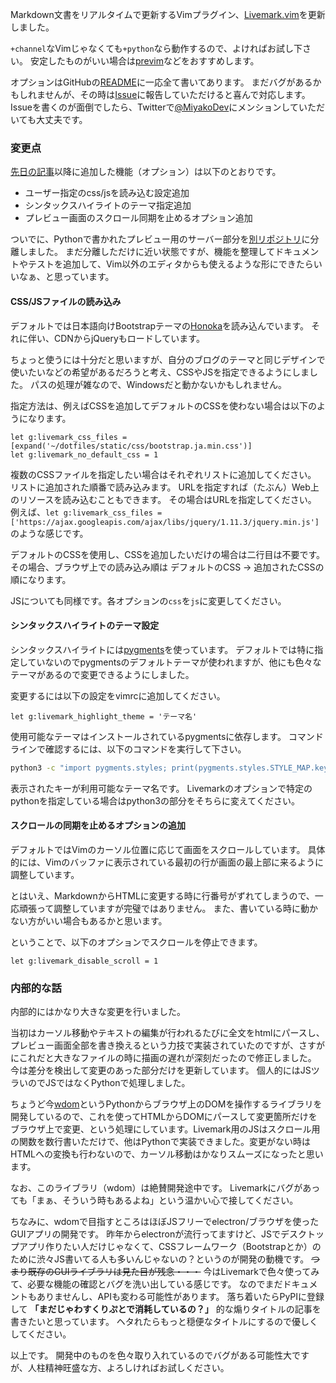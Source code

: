 <!-- 
.. title: Livemark.vimを色々更新しました
.. date: 2016-02-14 13:00 UTC+09:00
.. slug: livemark_update
.. tags: python, vim
.. category: vim
.. link: 
.. description: 
.. type: text
-->

Markdown文書をリアルタイムで更新するVimプラグイン、[Livemark.vim](https://github.com/miyakogi/livemark.vim)を更新しました。

`+channel`なVimじゃなくても`+python`なら動作するので、よければお試し下さい。
安定したものがいい場合は[previm](https://github.com/kannokanno/previm)などをおすすめします。

オプションはGitHubの[README](https://github.com/miyakogi/livemark.vim)に一応全て書いてあります。
まだバグがあるかもしれませんが、その時は[Issue](https://github.com/miyakogi/livemark.vim/issues)に報告していただけると喜んで対応します。Issueを書くのが面倒でしたら、Twitterで[@MiyakoDev](https://twitter.com/MiyakoDev)にメンションしていただいても大丈夫です。

<!--more-->

### 変更点

[先日の記事](http://h-miyako.hatenablog.com/entry/2016/02/06/135203)以降に追加した機能（オプション）は以下のとおりです。

- ユーザー指定のcss/jsを読み込む設定追加
- シンタックスハイライトのテーマ指定追加
- プレビュー画面のスクロール同期を止めるオプション追加

ついでに、Pythonで書かれたプレビュー用のサーバー部分を[別リポジトリ](https://github.com/miyakogi/livemark)に分離しました。
まだ分離しただけに近い状態ですが、機能を整理してドキュメントやテストを追加して、Vim以外のエディタからも使えるような形にできたらいいなぁ、と思っています。

#### CSS/JSファイルの読み込み

デフォルトでは日本語向けBootstrapテーマの[Honoka](http://honokak.osaka/)を読み込んでいます。
それに伴い、CDNからjQueryもロードしています。

ちょっと使うには十分だと思いますが、自分のブログのテーマと同じデザインで使いたいなどの希望があるだろうと考え、CSSやJSを指定できるようにしました。
パスの処理が雑なので、Windowsだと動かないかもしれません。

指定方法は、例えばCSSを追加してデフォルトのCSSを使わない場合は以下のようになります。

```vim
let g:livemark_css_files = [expand('~/dotfiles/static/css/bootstrap.ja.min.css')]
let g:livemark_no_default_css = 1
```

複数のCSSファイルを指定したい場合はそれぞれリストに追加してください。
リストに追加された順番で読み込みます。
URLを指定すれば（たぶん）Web上のリソースを読み込むこともできます。
その場合はURLを指定してください。
例えば、`let g:livemark_css_files = ['https://ajax.googleapis.com/ajax/libs/jquery/1.11.3/jquery.min.js']`のような感じです。

デフォルトのCSSを使用し、CSSを追加したいだけの場合は二行目は不要です。
その場合、ブラウザ上での読み込み順は デフォルトのCSS -> 追加されたCSSの順になります。

JSについても同様です。各オプションの`css`を`js`に変更してください。

#### シンタックスハイライトのテーマ設定

シンタックスハイライトには[pygments](http://pygments.org/)を使っています。
デフォルトでは特に指定していないのでpygmentsのデフォルトテーマが使われますが、他にも色々なテーマがあるので変更できるようにしました。

変更するには以下の設定をvimrcに追加してください。

```vim
let g:livemark_highlight_theme = 'テーマ名'
```

使用可能なテーマはインストールされているpygmentsに依存します。
コマンドラインで確認するには、以下のコマンドを実行して下さい。

```sh
python3 -c "import pygments.styles; print(pygments.styles.STYLE_MAP.keys())"
```

表示されたキーが利用可能なテーマ名です。
Livemarkのオプションで特定のpythonを指定している場合はpython3の部分をそちらに変えてください。

#### スクロールの同期を止めるオプションの追加

デフォルトではVimのカーソル位置に応じて画面をスクロールしています。
具体的には、Vimのバッファに表示されている最初の行が画面の最上部に来るように調整しています。

とはいえ、MarkdownからHTMLに変更する時に行番号がずれてしまうので、一応頑張って調整していますが完璧ではありません。
また、書いている時に動かない方がいい場合もあるかと思います。

ということで、以下のオプションでスクロールを停止できます。

```vim
let g:livemark_disable_scroll = 1
```

### 内部的な話

内部的にはかなり大きな変更を行いました。

当初はカーソル移動やテキストの編集が行われるたびに全文をhtmlにパースし、プレビュー画面全部を書き換えるという力技で実装されていたのですが、さすがにこれだと大きなファイルの時に描画の遅れが深刻だったので修正しました。
今は差分を検出して変更のあった部分だけを更新しています。
個人的にはJSツラいのでJSではなくPythonで処理しました。

ちょうど今[wdom](https://github.com/miyakogi/wdom_py)というPythonからブラウザ上のDOMを操作するライブラリを開発しているので、これを使ってHTMLからDOMにパースして変更箇所だけをブラウザ上で変更、という処理にしています。Livemark用のJSはスクロール用の関数を数行書いただけで、他はPythonで実装できました。変更がない時はHTMLへの変換も行わないので、カーソル移動はかなりスムーズになったと思います。

なお、このライブラリ（wdom）は絶賛開発途中です。
Livemarkにバグがあっても「まぁ、そういう時もあるよね」という温かい心で接してください。

ちなみに、wdomで目指すところはほぼJSフリーでelectron/ブラウザを使ったGUIアプリの開発です。
昨年からelectronが流行ってますけど、JSでデスクトップアプリ作りたい人だけじゃなくて、CSSフレームワーク（Bootstrapとか）のために渋々JS書いてる人も多いんじゃないの？というのが開発の動機です。
<s>つまり既存のGUIライブラリは見た目が残念・・・</s>
今はLivemarkで色々使ってみて、必要な機能の確認とバグを洗い出している感じです。
なのでまだドキュメントもありませんし、APIも変わる可能性があります。
落ち着いたらPyPIに登録して **「まだじゃわすくりぷとで消耗しているの？」** 的な煽りタイトルの記事を書きたいと思っています。
ヘタれたらもっと穏便なタイトルにするので優しくしてください。

以上です。
開発中のものを色々取り入れているのでバグがある可能性大ですが、人柱精神旺盛な方、よろしければお試しください。
